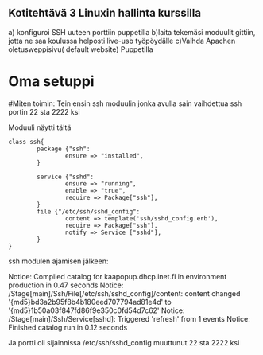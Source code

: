 ## Kotitehtävä 3 Linuxin hallinta kurssilla

a) konfiguroi SSH uuteen porttiin puppetilla
b)laita tekemäsi moduulit gittiin, jotta ne saa koulussa helposti live-usb työpöydälle
c)Vaihda Apachen oletusweppisivu( default website) Puppetilla


# Oma setuppi

#Miten toimin:
Tein ensin ssh moduulin jonka avulla sain vaihdettua ssh portin 22 sta 2222 ksi

Moduuli näytti tältä


	class ssh{
        	package {"ssh":
                	ensure => "installed",
        	}

        	service {"sshd":
                	ensure => "running",
                	enable => "true",
                	require => Package["ssh"],
        	}
        	file {"/etc/ssh/sshd_config":
                	content => template('ssh/sshd_config.erb'),
                	require => Package["ssh"],
                	notify => Service ["sshd"],
        	}
	}
 

 
ssh modulen ajamisen jälkeen:

Notice: Compiled catalog for kaapopup.dhcp.inet.fi in environment production in 0.47 seconds
Notice: /Stage[main]/Ssh/File[/etc/ssh/sshd_config]/content: content changed '{md5}bd3a2b95f8b4b180eed707794ad81e4d' to '{md5}1b50a03f847fd86f9e350c0fd54d7c62'
Notice: /Stage[main]/Ssh/Service[sshd]: Triggered 'refresh' from 1 events
Notice: Finished catalog run in 0.12 seconds

Ja portti oli sijainnissa /etc/ssh/sshd_config muuttunut 22 sta 2222 ksi
